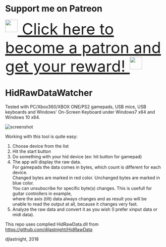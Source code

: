 # Support me on Patreon
<a href="https://www.patreon.com/djlastnight" style="font-size:50px">
  <img src="https://c5.patreon.com/external/logo/rebrandLogoIconMark@2x.png"
       height="40"
       style="vertical-align:top" />
  Click here to become a patron and get your reward!
    <img src="https://c5.patreon.com/external/logo/rebrandLogoIconMark@2x.png"
       height="40"
       style="vertical-align:top" />
</a>

# HidRawDataWatcher
Tested with PC/Xbox360/XBOX ONE/PS2 gamepads, USB mice, USB keyboards and Windows' On-Screen Keyboard under Windows7 x64 and Windows 10 x64.

![screenshot](https://raw.githubusercontent.com/djlastnight/HidRawDataWatcher/master/HidWatcher/Images/screenshot.png)

Working with this tool is quite easy:
1. Choose device from the list
2. Hit the start button
3. Do something with your hid device (ex: hit button for gamepad)
4. The app will display the raw data.  
For gamepads the data comes in bytes, which count is different for each device.  
Changed bytes are marked in red color. Unchanged bytes are marked in blue color.  
You can unsubscribe for specific byte(s) changes. This is usefull for guitar controllers in example,  
where the axis (tilt) data always changes and as result you will be unable to read the output at all, because it changes very fast.  
5. Analyze the raw data and convert it as you wish (I prefer xinput data or midi data).

This repo uses complied HidRawData.dll from https://github.com/djlastnight/HidRawData

djlastnight,
2018
